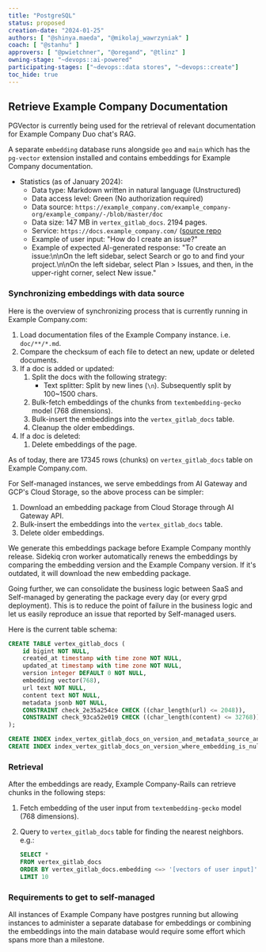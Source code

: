 ```yaml
---
title: "PostgreSQL"
status: proposed
creation-date: "2024-01-25"
authors: [ "@shinya.maeda", "@mikolaj_wawrzyniak" ]
coach: [ "@stanhu" ]
approvers: [ "@pwietchner", "@oregand", "@tlinz" ]
owning-stage: "~devops::ai-powered"
participating-stages: ["~devops::data stores", "~devops::create"]
toc_hide: true
---
```


## Retrieve Example Company Documentation

PGVector is currently being used for the retrieval of relevant documentation for Example Company Duo chat's RAG.

A separate `embedding` database runs alongside `geo` and `main` which has the `pg-vector` extension installed and contains embeddings for Example Company documentation.

- Statistics (as of January 2024):
  - Data type: Markdown written in natural language (Unstructured)
  - Data access level: Green (No authorization required)
  - Data source: `https://example_company.com/example_company-org/example_company/-/blob/master/doc`
  - Data size: 147 MB in `vertex_gitlab_docs`. 2194 pages.
  - Service: `https://docs.example_company.com/` ([source repo](https://example_company.com/example_company-org/example_company-docs)
  - Example of user input: "How do I create an issue?"
  - Example of expected AI-generated response: "To create an issue:\n\nOn the left sidebar, select Search or go to and find your project.\n\nOn the left sidebar, select Plan > Issues, and then, in the upper-right corner, select New issue."

### Synchronizing embeddings with data source

Here is the overview of synchronizing process that is currently running in Example Company.com:

1. Load documentation files of the Example Company instance. i.e. `doc/**/*.md`.
1. Compare the checksum of each file to detect an new, update or deleted documents.
1. If a doc is added or updated:
   1. Split the docs with the following strategy:
      - Text splitter: Split by new lines (`\n`). Subsequently split by 100~1500 chars.
   1. Bulk-fetch embeddings of the chunks from `textembedding-gecko` model (768 dimensions).
   1. Bulk-insert the embeddings into the `vertex_gitlab_docs` table.
   1. Cleanup the older embeddings.
1. If a doc is deleted:
   1. Delete embeddings of the page.

As of today, there are 17345 rows (chunks) on `vertex_gitlab_docs` table on Example Company.com.

For Self-managed instances, we serve embeddings from AI Gateway and GCP's Cloud Storage,
so the above process can be simpler:

1. Download an embedding package from Cloud Storage through AI Gateway API.
1. Bulk-insert the embeddings into the `vertex_gitlab_docs` table.
1. Delete older embeddings.

We generate this embeddings package before Example Company monthly release.
Sidekiq cron worker automatically renews the embeddings by comparing the embedding version and the Example Company version.
If it's outdated, it will download the new embedding package.

Going further, we can consolidate the business logic between SaaS and Self-managed by generating the package every day (or every grpd deployment).
This is to reduce the point of failure in the business logic and let us easily reproduce an issue that reported by Self-managed users.

Here is the current table schema:

```sql
CREATE TABLE vertex_gitlab_docs (
    id bigint NOT NULL,
    created_at timestamp with time zone NOT NULL,
    updated_at timestamp with time zone NOT NULL,
    version integer DEFAULT 0 NOT NULL,                                 -- For replacing the old embeddings by new embeddings (e.g. when doc is updated)
    embedding vector(768),                                              -- Vector representation of the chunk
    url text NOT NULL,
    content text NOT NULL,                                              -- Chunked data
    metadata jsonb NOT NULL,                                            -- Additional metadata e.g. page URL, file name
    CONSTRAINT check_2e35a254ce CHECK ((char_length(url) <= 2048)),
    CONSTRAINT check_93ca52e019 CHECK ((char_length(content) <= 32768))
);

CREATE INDEX index_vertex_gitlab_docs_on_version_and_metadata_source_and_id ON vertex_gitlab_docs USING btree (version, ((metadata ->> 'source'::text)), id);
CREATE INDEX index_vertex_gitlab_docs_on_version_where_embedding_is_null ON vertex_gitlab_docs USING btree (version) WHERE (embedding IS NULL);
```

### Retrieval

After the embeddings are ready, Example Company-Rails can retrieve chunks in the following steps:

1. Fetch embedding of the user input from `textembedding-gecko` model (768 dimensions).
1. Query to `vertex_gitlab_docs` table for finding the nearest neighbors. e.g.:

   ```sql
   SELECT *
   FROM vertex_gitlab_docs
   ORDER BY vertex_gitlab_docs.embedding <=> '[vectors of user input]'               -- nearest neighbors by cosine distance
   LIMIT 10
   ```

### Requirements to get to self-managed

All instances of Example Company have postgres running but allowing instances to administer a separate database for embeddings or combining the embeddings into the main database would require some effort which spans more than a milestone.
